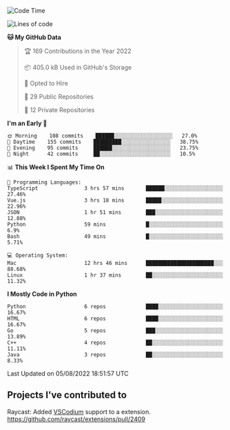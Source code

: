 <!--START_SECTION:waka-->
![Code Time](http://img.shields.io/badge/Code%20Time-0%20secs-blue)

![Lines of code](https://img.shields.io/badge/From%20Hello%20World%20I%27ve%20Written-983%20Thousand%20lines%20of%20code-blue)

**🐱 My GitHub Data** 

> 🏆 169 Contributions in the Year 2022
 > 
> 📦 405.0 kB Used in GitHub's Storage 
 > 
> 💼 Opted to Hire
 > 
> 📜 29 Public Repositories 
 > 
> 🔑 12 Private Repositories  
 > 
**I'm an Early 🐤** 

```text
🌞 Morning    108 commits    ██████░░░░░░░░░░░░░░░░░░░   27.0% 
🌆 Daytime    155 commits    █████████░░░░░░░░░░░░░░░░   38.75% 
🌃 Evening    95 commits     ██████░░░░░░░░░░░░░░░░░░░   23.75% 
🌙 Night      42 commits     ██░░░░░░░░░░░░░░░░░░░░░░░   10.5%

```


📊 **This Week I Spent My Time On** 

```text
💬 Programming Languages: 
TypeScript               3 hrs 57 mins       ██████░░░░░░░░░░░░░░░░░░░   27.46% 
Vue.js                   3 hrs 18 mins       █████░░░░░░░░░░░░░░░░░░░░   22.96% 
JSON                     1 hr 51 mins        ███░░░░░░░░░░░░░░░░░░░░░░   12.88% 
Python                   59 mins             █░░░░░░░░░░░░░░░░░░░░░░░░   6.9% 
Bash                     49 mins             █░░░░░░░░░░░░░░░░░░░░░░░░   5.71%

💻 Operating System: 
Mac                      12 hrs 46 mins      ██████████████████████░░░   88.68% 
Linux                    1 hr 37 mins        ██░░░░░░░░░░░░░░░░░░░░░░░   11.32%

```

**I Mostly Code in Python** 

```text
Python                   6 repos             ████░░░░░░░░░░░░░░░░░░░░░   16.67% 
HTML                     6 repos             ████░░░░░░░░░░░░░░░░░░░░░   16.67% 
Go                       5 repos             ███░░░░░░░░░░░░░░░░░░░░░░   13.89% 
C++                      4 repos             ██░░░░░░░░░░░░░░░░░░░░░░░   11.11% 
Java                     3 repos             ██░░░░░░░░░░░░░░░░░░░░░░░   8.33%

```



 Last Updated on 05/08/2022 18:51:57 UTC
<!--END_SECTION:waka-->

## Projects I've contributed to
Raycast: Added [VSCodium](https://github.com/VSCodium/vscodium) support to a extension. https://github.com/raycast/extensions/pull/2409

